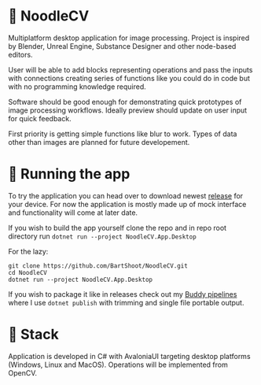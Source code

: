 ﻿# 🍜 NoodleCV

Multiplatform desktop application for image processing. 
Project is inspired by Blender, Unreal Engine, Substance Designer and other node-based editors.

User will be able to add blocks representing operations and pass the inputs with connections creating series of
functions like you could do in code but with no programming knowledge required.

Software should be good enough for demonstrating quick prototypes of image processing workflows. 
Ideally preview should update on user input for quick feedback.

First priority is getting simple functions like blur to work. 
Types of data other than images are planned for future developement.

# 🚀 Running the app

To try the application you can head over to download newest [release](https://github.com/BartShoot/NoodleCV/releases) for your device.
For now the application is mostly made up of mock interface and functionality will come at later date.

If you wish to build the app yourself clone the repo and in repo root directory run `dotnet run --project NoodleCV.App.Desktop`

For the lazy: 
```shell
git clone https://github.com/BartShoot/NoodleCV.git
cd NoodleCV
dotnet run --project NoodleCV.App.Desktop
```
If you wish to package it like in releases check out my [Buddy pipelines](https://github.com/BartShoot/NoodleCV/blob/main/.buddy/buddy.yml) where I use `dotnet publish` with trimming and single file portable output.
# 🧰 Stack

Application is developed in C# with AvaloniaUI targeting desktop platforms (Windows, Linux and MacOS).
Operations will be implemented from OpenCV.